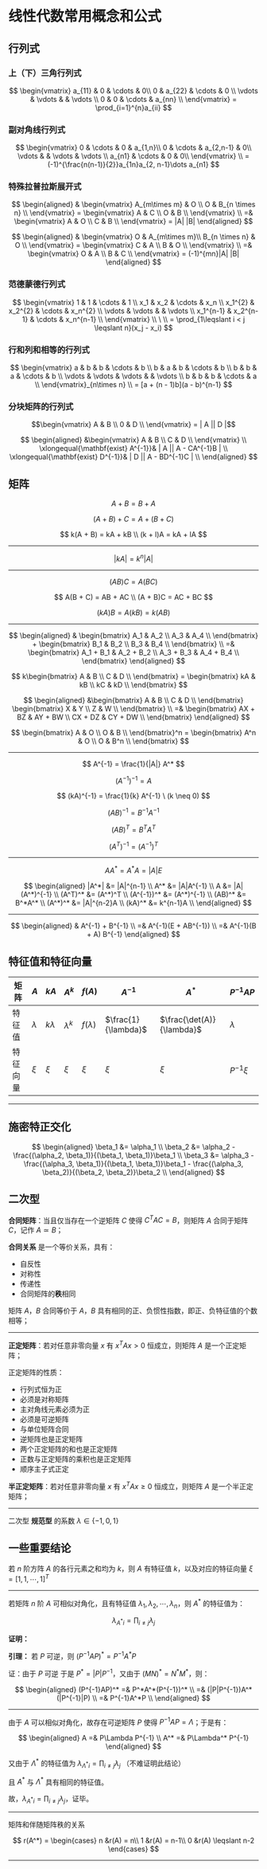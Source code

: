 # 线性代数常用概念和公式

[annotation]: <id> (c5fdb082-b23d-43ee-8fe5-45c3c52a78d8)
[annotation]: <status> (public)
[annotation]: <create_time> (2019-10-13 15:00:56)
[annotation]: <category> (数学理论)
[annotation]: <tags> (线性代数)
[annotation]: <comments> (false)
[annotation]: <url> (http://blog.ccyg.studio/article/c5fdb082-b23d-43ee-8fe5-45c3c52a78d8)

<input class='mathjax align' value='left' type='hidden'/>

## 行列式

### 上（下）三角行列式

$$
\begin{vmatrix}
a_{11} & 0 & \cdots & 0\\ 
 0 & a_{22} & \cdots & 0 \\ 
\vdots & \vdots &  & \vdots \\ 
0 & 0 & \cdots & a_{nn} \\ 
\end{vmatrix} = \prod_{i=1}^{n}a_{ii}
$$

### 副对角线行列式

$$
\begin{vmatrix}
0 & \cdots & 0 & a_{1,n}\\
0 & \cdots & a_{2,n-1} & 0\\
\vdots &  & \vdots & \vdots \\ 
a_{n1} & \cdots & 0 & 0\\
\end{vmatrix} \\
= (-1)^{\frac{n(n-1)}{2}}a_{1n}a_{2, n-1}\dots a_{n1}
$$

### 特殊拉普拉斯展开式

$$
\begin{aligned}
& \begin{vmatrix}
A_{m\times m} & O \\
O & B_{n \times n} \\
\end{vmatrix} = 
\begin{vmatrix}
A & C \\
O & B \\
\end{vmatrix} \\
=& \begin{vmatrix}
A & O \\
C & B \\
\end{vmatrix} = |A| |B|
\end{aligned}
$$

$$
\begin{aligned}
& \begin{vmatrix}
O & A_{m\times m}\\
B_{n \times n} & O \\
\end{vmatrix} = \begin{vmatrix}
C & A \\
B & O \\
\end{vmatrix} \\
=& \begin{vmatrix}
O & A \\
B & C \\
\end{vmatrix} = (-1)^{mn}|A| |B|
\end{aligned}
$$


### 范德蒙德行列式

$$
\begin{vmatrix}
1 & 1 & \cdots & 1 \\
x_1 & x_2 & \cdots & x_n \\
x_1^{2} & x_2^{2} & \cdots & x_n^{2} \\
\vdots & \vdots &  & \vdots \\
x_1^{n-1} & x_2^{n-1} & \cdots & x_n^{n-1} \\
\end{vmatrix}  \\
\ \\
= \prod_{1\leqslant i < j \leqslant n}(x_j - x_i)
$$

### 行和列和相等的行列式

$$
\begin{vmatrix}
a & b & b & \cdots & b \\
b & a & b & \cdots & b \\
b & b & a & \cdots & b \\
\vdots & \vdots & \vdots & & \vdots \\
b & b & b & \cdots & a \\
\end{vmatrix}_{n\times n} \\
=  [a + (n - 1)b](a - b)^{n-1}
$$

### 分块矩阵的行列式

$$\begin{vmatrix}
A & B \\
0 & D \\
\end{vmatrix} = | A || D |$$

$$
\begin{aligned}
&\begin{vmatrix}
A & B \\
C & D \\
\end{vmatrix} \\
\xlongequal{\mathbf{exist} A^{-1}}& | A || A - CA^{-1}B | \\
\xlongequal{\mathbf{exist} D^{-1}}& | D || A - BD^{-1}C | \\
\end{aligned}
$$

## 矩阵

$$
A + B = B + A
$$

$$
(A + B) + C = A + (B + C)
$$

$$
k(A + B) = kA + kB \\
(k + l)A = kA + lA
$$

---

$$
|kA| = k^n|A|
$$

---

$$
(AB)C = A(BC)
$$

$$
A(B + C) = AB + AC \\
(A + B)C = AC + BC
$$

$$
(kA)B = A(kB) = k(AB)
$$

----

$$
\begin{aligned}
& \begin{bmatrix}
A_1 & A_2 \\
A_3 & A_4 \\
\end{bmatrix} + \begin{bmatrix}
B_1 & B_2 \\
B_3 & B_4 \\
\end{bmatrix} \\
=& \begin{bmatrix}
A_1 + B_1 & A_2 + B_2 \\
A_3 + B_3 & A_4 + B_4 \\
\end{bmatrix}
\end{aligned}
$$

$$
k\begin{bmatrix}
A & B \\
C & D \\
\end{bmatrix} = \begin{bmatrix}
kA & kB \\
kC & kD \\
\end{bmatrix}
$$

$$
\begin{aligned}
&\begin{bmatrix}
A & B \\
C & D \\
\end{bmatrix} \begin{bmatrix}
X & Y \\
Z & W \\
\end{bmatrix} \\ =& \begin{bmatrix}
AX + BZ & AY + BW \\
CX + DZ & CY + DW \\
\end{bmatrix}
\end{aligned}
$$

$$
\begin{bmatrix}
A & O \\
O & B \\
\end{bmatrix}^n = \begin{bmatrix}
A^n & O \\
O & B^n \\
\end{bmatrix}
$$

---

$$
A^{-1} = \frac{1}{|A|} A^*
$$

$$
(A^{-1})^{-1} = A
$$

$$
(kA)^{-1} = \frac{1}{k} A^{-1} \ (k \neq 0)
$$

$$
(AB)^{-1} = B^{-1}A^{-1}
$$

$$
(AB)^{T} = B^{T}A^{T}
$$

$$
(A^T)^{-1} = (A^{-1})^T
$$

----

$$
AA^* = A^*A = |A|E
$$

$$
\begin{aligned}
|A^*| &= |A|^{n-1} \\
A^* &= |A|A^{-1} \\
A &= |A|(A^*)^{-1} \\
(A^T)^* &= (A^*)^T \\
(A^{-1})^* &= (A^*)^{-1} \\
(AB)^* &= B^*A^* \\
(A^*)^* &= |A|^{n-2}A \\
(kA)^* &= k^{n-1}A \\
\end{aligned}
$$  

---

$$
\begin{aligned}
& A^{-1}  + B^{-1} \\
=& A^{-1}(E + AB^{-1}) \\
=& A^{-1}(B + A) B^{-1}
\end{aligned}
$$

## 特征值和特征向量

| 矩阵     | $A$       | $kA$       | $A^k$       | $f(A)$       | $A^{-1}$            | $A^*$                     | $P^{-1}AP$ |
| -------- | --------- | ---------- | ----------- | ------------ | ------------------- | ------------------------- | ---------- |
| 特征值   | $\lambda$ | $k\lambda$ | $\lambda^k$ | $f(\lambda)$ | $\frac{1}{\lambda}$ | $\frac{\det(A)}{\lambda}$ | $\lambda$  |
| 特征向量 | $\xi$     | $\xi$      | $\xi$       | $\xi$        | $\xi$               | $\xi$                     | $P^{-1}\xi$      |

---

## 施密特正交化

$$
\begin{aligned}
\beta_1 &= \alpha_1 \\
\beta_2 &= \alpha_2 - \frac{(\alpha_2, \beta_1)}{(\beta_1, \beta_1)}\beta_1 \\
\beta_3 &= \alpha_3 - \frac{(\alpha_3, \beta_1)}{(\beta_1, \beta_1)}\beta_1 - \frac{(\alpha_3, \beta_2)}{(\beta_2, \beta_2)}\beta_2 \\
\end{aligned}
$$

## 二次型

**合同矩阵**：当且仅当存在一个逆矩阵 $C$ 使得 $C^TAC=B$，则矩阵 $A$ 合同于矩阵 $C$，记作 $A \simeq B$；

**合同关系** 是一个等价关系，具有：

- 自反性
- 对称性
- 传递性
- 合同矩阵的**秩**相同

矩阵 $A$，$B$ 合同等价于 $A$，$B$ 具有相同的正、负惯性指数，即正、负特征值的个数相等；

---

**正定矩阵**：若对任意非零向量 $x$ 有 $x^TAx > 0$ 恒成立，则矩阵 $A$ 是一个正定矩阵；

正定矩阵的性质：

- 行列式恒为正
- 必须是对称矩阵
- 主对角线元素必须为正
- 必须是可逆矩阵
- 与单位矩阵合同
- 逆矩阵也是正定矩阵
- 两个正定矩阵的和也是正定矩阵
- 正数与正定矩阵的乘积也是正定矩阵
- 顺序主子式正定

**半正定矩阵**：若对任意非零向量 $x$ 有 $x^TAx \geqslant 0$ 恒成立，则矩阵 $A$ 是一个半正定矩阵；

---

二次型 **规范型** 的系数 $\lambda \in \{-1, 0, 1\}$

## 一些重要结论

若 $n$ 阶方阵 $A$ 的各行元素之和均为 $k$，则 $A$ 有特征值 $k$，以及对应的特征向量 $\xi = [1, 1, \cdots, 1]^T$

---

若矩阵 $n$ 阶 $A$ 可相似对角化，且有特征值 $\lambda_1,\lambda_2,\cdots,\lambda_n$，则 $A^*$ 的特征值为：

$$
\lambda_{A^*i} = \prod_{i\neq j} \lambda_j
$$

**证明：**

**引理：** 若 $P$ 可逆，则 $(P^{-1}AP)^* = P^{-1}A^*P$

证：由于 $P$ 可逆 于是 $P^* = |P|P^{-1}$，又由于 $(MN)^* = N^*M^*$，则：

$$
\begin{aligned}
(P^{-1}AP)^* =& P^*A^*(P^{-1})^* \\
=& (|P|P^{-1})A^*(|P^{-1}|P) \\
=& P^{-1}A^*P \\
\end{aligned}
$$

---

由于 $A$ 可以相似对角化，故存在可逆矩阵 $P$ 使得 $P^{-1}AP = \Lambda$；于是有：

$$
\begin{aligned}
A =& P\Lambda P^{-1} \\
A^* =& P\Lambda^* P^{-1}
\end{aligned}
$$

又由于 $\Lambda^*$ 的特征值为 $\displaystyle \lambda_{\Lambda^*i} = \prod_{i\neq j} \lambda_j$ （不难证明此结论）

且 $A^*$ 与 $\Lambda^*$ 具有相同的特征值。

故，$\displaystyle \lambda_{A^*i} = \prod_{i\neq j} \lambda_j$，证毕。

---

矩阵和伴随矩阵秩的关系

$$
r(A^*) =
\begin{cases}
n &r(A) = n\\
1 &r(A) = n-1\\
0 &r(A) \leqslant n-2
\end{cases}
$$

---